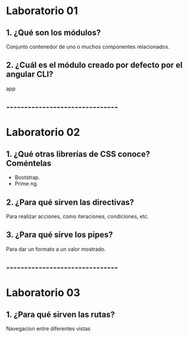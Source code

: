 # Laboratorio 01

## 1. ¿Qué son los módulos? 
Conjunto contenedor de uno o muchos componentes relacionados.
## 2. ¿Cuál es el módulo creado por defecto por el angular CLI?
app
## -------------------------------
# Laboratorio 02

## 1. ¿Qué otras librerías de CSS conoce? Coméntelas 
- Bootstrap.
- Prime ng.
## 2. ¿Para qué sirven las directivas? 
Para realizar acciones, como iteraciones, condiciones, etc.
## 3. ¿Para qué sirve los pipes?  
Para dar un formato a un valor mostrado.
## -------------------------------
# Laboratorio 03

## 1. ¿Para qué sirven las rutas?
Navegacion entre diferentes vistas